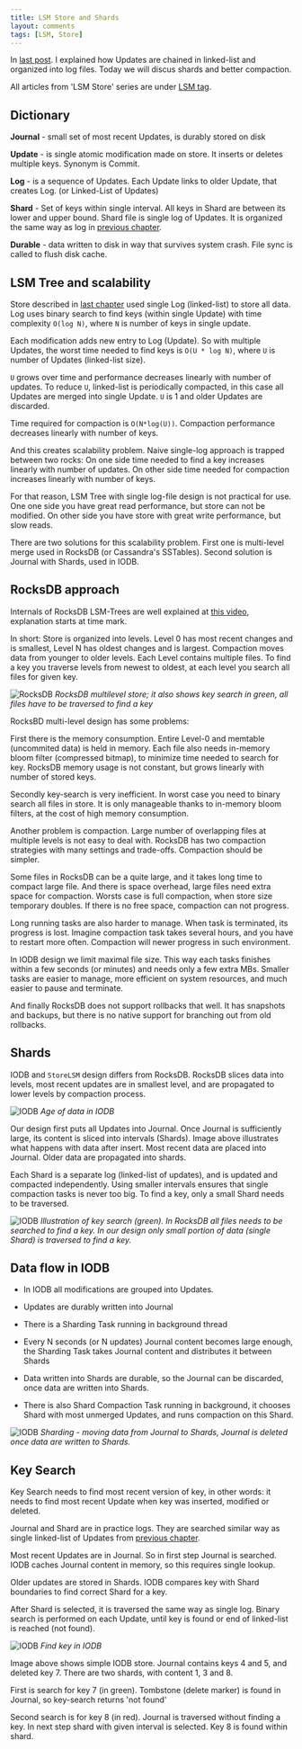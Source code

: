 ```yaml
---
title: LSM Store and Shards
layout: comments
tags: [LSM, Store]
---
```


In [last post](http://www.mapdb.org/blog/lsm_store_and_updates/).
I explained how Updates are chained in linked-list and organized into log files. 
Today we will discus shards and better compaction.

All articles from 'LSM Store' series are under [LSM tag](http://www.mapdb.org/blog/tag/#LSM).

Dictionary
---------------
**Journal** - small set of most recent Updates, is durably stored on disk

**Update** -  is single atomic modification made on store. It inserts or deletes multiple keys. Synonym is Commit. 

**Log** - is a sequence of Updates. Each Update links to older Update, that creates Log. (or Linked-List of Updates)

**Shard** - Set of keys within single interval. All keys in Shard are between its lower and upper bound. Shard file is single log of Updates. It is organized the same way as log in [previous chapter](http://www.mapdb.org/blog/lsm_store_and_updates/).

**Durable** - data written to disk in way that survives system crash. File sync is called to flush disk cache.


LSM Tree and scalability
------------------------------

Store described in [last chapter](http://www.mapdb.org/blog/lsm_store_and_updates/) used single Log (linked-list) to store all data.  
Log uses binary search to find keys (within single Update) with time complexity `O(log N)`,
where `N` is number of keys in single update. 

Each modification adds new entry to Log (Update). 
So with multiple Updates, the worst time needed
to find keys is `O(U * log N)`, where `U` is number of Updates (linked-list size). 

`U` grows over time and performance decreases linearly with number of updates. 
To reduce `U`, linked-list is periodically compacted, in this case all Updates are merged into single Update.
`U` is 1 and older Updates are discarded.

Time required for compaction  is `O(N*log(U))`. 
Compaction performance decreases linearly with number of keys.

And this creates scalability problem. Naive single-log approach is trapped between two rocks: 
On one side time needed to find a key increases linearly with number of updates. 
On other side time needed for compaction increases linearly with number of keys. 

For that reason, LSM  Tree with single log-file design is not practical for use. 
One one side you have great read performance, but store can not be modified.
On other side you have store with great write performance, but slow reads.

There are two solutions for this scalability problem. 
First one is multi-level merge used in RocksDB (or Cassandra's SSTables). 
Second solution is Journal with Shards, used in IODB.

RocksDB approach
------------------------

Internals of RocksDB LSM-Trees are well explained at [this video](https://youtu.be/jGCv4r8CJEI?t=811), explanation starts at time mark.

In short: Store is organized into levels. Level 0 has most recent changes and is smallest, 
Level N has oldest changes and is largest. Compaction moves data from younger to older levels. 
Each Level contains multiple files. To find a key you traverse levels from newest to oldest, 
at each level you search all files for given key. 
 
 
![RocksDB](/images/blog/lsm2-rocksdb.jpeg)
*RocksDB multilevel store; it also shows key search in green, all files have to be traversed to find a key*

RocksBD multi-level design has some problems:
 
 First there is the memory consumption. 
 Entire Level-0 and memtable (uncommited data) is held in memory. 
Each file also needs in-memory bloom filter (compressed bitmap), to minimize time needed to search for key.
RocksDB memory usage is not constant, but grows linearly with number of stored keys. 

Secondly key-search is very inefficient. In worst case you need to binary search all files 
in store. It is only manageable thanks to in-memory bloom filters, 
at the cost of high memory consumption.

Another problem  is compaction.
Large number of overlapping files at multiple levels is not easy to deal with. 
RocksDB has two compaction strategies with many settings and trade-offs. 
Compaction should be simpler. 
  
Some files in RocksDB can be a quite large, and it takes long time to compact large file.
And there is space overhead, large files need extra space for compaction.
Worsts case is full compaction, when store size temporary doubles. If there is no free space,
compaction can not progress.

Long running tasks are also harder to manage. 
When task is terminated, its progress is lost.
Imagine compaction task takes several hours, and you have to restart more often. Compaction will newer progress in such environment. 


In IODB design we limit maximal file size. 
This way each tasks finishes within a few seconds (or minutes) and needs only a few extra MBs. 
Smaller tasks are easier to manage, more efficient on system resources, 
and much easier to pause and terminate. 

And finally RocksDB does not support rollbacks that well. 
It has snapshots and backups, but there is no native support for branching out from old rollbacks.  

 
Shards
---------------

IODB and `StoreLSM` design differs from RocksDB. 
RocksDB slices data into levels, most recent updates are in smallest level, 
and are propagated to lower levels by compaction process.
 
 
![IODB](/images/blog/lsm2-age.jpeg)
*Age of data in IODB*


Our design first puts all Updates into Journal. Once Journal is sufficiently large,
its content is sliced into intervals (Shards). Image above illustrates what happens with 
 data after insert. Most recent data are placed into Journal. 
 Older data are propagated into shards.
 

Each Shard is a separate log (linked-list of updates), 
and is updated and compacted independently. 
Using smaller intervals ensures that single compaction tasks is never too big.
To find a key, only a small Shard needs to be traversed. 


![IODB](/images/blog/lsm2-find-journal.jpeg)
*Illustration of key search (green). In RocksDB all files needs to be searched to find a key. 
In our design only small portion of data (single Shard) is traversed to find a key.*


Data flow in IODB 
-----------------------

- In IODB all modifications are grouped into Updates. 

- Updates are durably written into Journal

- There is a Sharding Task running in background thread
 
- Every N seconds (or N updates) Journal content becomes large enough, 
the Sharding Task takes Journal content and distributes it between Shards

- Data written into Shards are durable, so the Journal can be discarded, once data are written into Shards.
 
- There is also Shard Compaction Task running in background, it chooses Shard with most unmerged Updates, and runs compaction on this Shard. 



![IODB](/images/blog/lsm2-sharding.jpeg)
*Sharding - moving data from Journal to Shards, Journal is deleted once data are written to Shards.*


Key Search
-----------------

Key Search needs to find most recent version of key, 
in other words: it needs to find most recent Update 
when key was inserted, modified or deleted.

Journal and Shard are in practice logs. They are searched similar way as  
single linked-list of Updates from [previous chapter](http://www.mapdb.org/blog/lsm_store_and_updates/).

Most recent Updates are in Journal. So in first step Journal is searched. 
IODB caches Journal content in memory, so this requires single lookup. 

Older updates are stored in Shards. 
IODB compares key with Shard boundaries to find correct Shard for a key. 


After Shard is selected, it is traversed the same way as single log. 
Binary search is performed on each Update, 
until key is found or end of linked-list is reached (not found).


![IODB](/images/blog/lsm2-find.jpeg)
*Find key in IODB*

Image above shows simple IODB store. Journal contains keys 4 and 5, and deleted key 7.
There are two shards, with content 1, 3 and 8. 

First is search for key 7 (in green). Tombstone (delete marker) is found in Journal, so key-search returns 'not found'

Second search is for key 8 (in red). Journal is traversed without finding a key. 
In next step shard with given interval is selected. Key 8 is found within shard.
